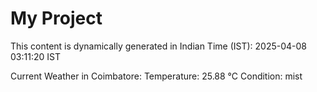 # My Project

This content is dynamically generated in Indian Time (IST): 2025-04-08 03:11:20 IST


Current Weather in Coimbatore:
Temperature: 25.88 °C
Condition: mist
